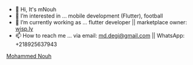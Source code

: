 - 👋 Hi, It's mNouh
- 👀 I’m interested in ... mobile development (Flutter), football
- 🌱 I’m currently working as ... flutter developer || marketplace owner: [wisp.ly](https://wisp.ly)
- 📫 How to reach me ... via email: md.degi@gmail.com || WhatsApp: +218925637943

<div class="badge-base LI-profile-badge" data-locale="en_US" data-size="medium" data-theme="dark" data-type="VERTICAL" data-vanity="m94nouh" data-version="v1"><a class="badge-base__link LI-simple-link" href="https://ly.linkedin.com/in/m94nouh?trk=profile-badge">Mohammed Nouh</a></div>
              

<!---
mNouh94/mNouh94 is a ✨ special ✨ repository because its `README.md` (this file) appears on your GitHub profile.
You can click the Preview link to take a look at your changes.
--->
